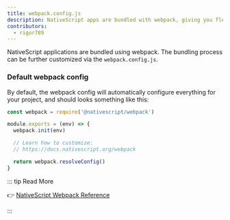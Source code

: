```yaml
---
title: webpack.config.js
description: NativeScript apps are bundled with webpack, giving you flexibility to configure it any way you need it.
contributors:
  - rigor789
---
```


NativeScript applications are bundled using webpack. The bundling process can be further customized via the `webpack.config.js`.

### Default webpack config

By default, the webpack config will automatically configure everything for your project, and should looks something like this:

```js
const webpack = require('@nativescript/webpack')

module.exports = (env) => {
  webpack.init(env)

  // Learn how to customize:
  // https://docs.nativescript.org/webpack

  return webpack.resolveConfig()
}
```

::: tip Read More

:point_right: [NativeScript Webpack Reference](/configuration/webpack)

:::
